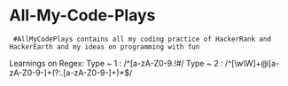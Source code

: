 # All-My-Code-Plays
     #AllMyCodePlays contains all my coding practice of HackerRank and HackerEarth and my ideas on programming with fun
     
Learnings on Regex:
     Type ~ 1 : /^[a-zA-Z0-9.!#$%&’*+/=?^_`{|}~-]+@[a-zA-Z0-9-]+(?:\.[a-zA-Z0-9-]+)*$/
     Type ~ 2 : /^[\w\W]+@[a-zA-Z0-9-]+(?:\.[a-zA-Z0-9-]+)*$/
     

